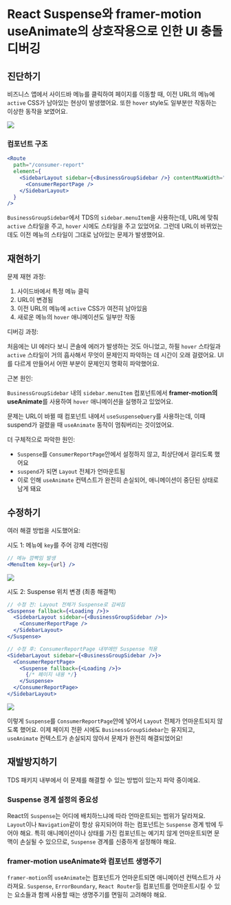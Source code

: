 # React Suspense와 framer-motion useAnimate의 상호작용으로 인한 UI 충돌 디버깅

## 진단하기

비즈니스 앱에서 사이드바 메뉴를 클릭하여 페이지를 이동할 때, 이전 URL의 메뉴에 `active` CSS가
남아있는 현상이 발생했어요. 또한 `hover` style도 일부분만 작동하는 이상한 동작을 보였어요.

![](../../../images/contribute/react/react_suspense_and_framer_motion_ui_debug/1.gif)


### 컴포넌트 구조
```jsx
<Route
  path="/consumer-report"
  element={
    <SidebarLayout sidebar={<BusinessGroupSidebar />} contentMaxWidth="800px">
      <ConsumerReportPage />
    </SidebarLayout>
  }
/>
```

`BusinessGroupSidebar`에서 TDS의 `sidebar.menuItem`을 사용하는데, URL에 맞춰 `active` 스타일을
주고, `hover` 시에도 스타일을 주고 있었어요. 그런데 URL이 바뀌었는데도 이전 메뉴의 스타일이
그대로 남아있는 문제가 발생했어요.

## 재현하기

문제 재현 과정:

1. 사이드바에서 특정 메뉴 클릭
2. URL이 변경됨
3. 이전 URL의 메뉴에 `active` CSS가 여전히 남아있음
4. 새로운 메뉴의 `hover` 애니메이션도 일부만 작동

디버깅 과정:

처음에는 UI 에러다 보니 콘솔에 에러가 발생하는 것도 아니었고, 하필 `hover` 스타일과 `active`
스타일이 거의 흡사해서 무엇이 문제인지 파악하는 데 시간이 오래 걸렸어요. UI를 다르게 만들어서
어떤 부분이 문제인지 명확히 파악했어요.

근본 원인:

`BusinessGroupSidebar` 내의 `sidebar.menuItem` 컴포넌트에서 **framer-motion의 useAnimate**를
사용하여 ``hover`` 애니메이션을 실행하고 있었어요.

문제는 URL이 바뀔 때 컴포넌트 내에서 `useSuspenseQuery`를 사용하는데, 이때 suspend가 걸렸을 때
`useAnimate` 동작이 멈춰버리는 것이었어요.

더 구체적으로 파악한 원인:

- `Suspense`를 `ConsumerReportPage`안에서 설정하지 않고, 최상단에서 걸리도록 했어요
- `suspend`가 되면 `Layout` 전체가 언마운트됨
- 이로 인해 `useAnimate` 컨텍스트가 완전히 손실되어, 애니메이션이 중단된 상태로 남게 돼요

## 수정하기

여러 해결 방법을 시도했어요:

시도 1: 메뉴에 `key`를 주어 강제 리렌더링

```jsx
// 메뉴 깜빡임 발생
<MenuItem key={url} /> 
```

![](../../../images/contribute/react/react_suspense_and_framer_motion_ui_debug/2.gif)


시도 2: Suspense 위치 변경 (최종 해결책)

```jsx
// 수정 전: Layout 전체가 Suspense로 감싸짐
<Suspense fallback={<Loading />}>
  <SidebarLayout sidebar={<BusinessGroupSidebar />}>
    <ConsumerReportPage />
  </SidebarLayout>
</Suspense>

// 수정 후: ConsumerReportPage 내부에만 Suspense 적용
<SidebarLayout sidebar={<BusinessGroupSidebar />}>
  <ConsumerReportPage>
    <Suspense fallback={<Loading />}>
      {/* 페이지 내용 */}
    </Suspense>
  </ConsumerReportPage>
</SidebarLayout>
```
![](../../../images/contribute/react/react_suspense_and_framer_motion_ui_debug/3.gif)


이렇게 `Suspense`를 `ConsumerReportPage`안에 넣어서 `Layout` 전체가 언마운트되지 않도록 했어요.
이제 페이지 전환 시에도 `BusinessGroupSidebar`는 유지되고, `useAnimate` 컨텍스트가 손실되지
않아서 문제가 완전히 해결되었어요!


## 재발방지하기

TDS 패키지 내부에서 이 문제를 해결할 수 있는 방법이 있는지 파악 중이에요.

### Suspense 경계 설정의 중요성

React의 `Suspense`는 어디에 배치하느냐에 따라 언마운트되는 범위가 달라져요. `Layout`이나
`Navigation`같이 항상 유지되어야 하는 컴포넌트는 `Suspense` 경계 밖에 두어야 해요. 특히
애니메이션이나 상태를 가진 컴포넌트는 예기치 않게 언마운트되면 문맥이 손실될 수 있으므로,
`Suspense` 경계를 신중하게 설정해야 해요.

### framer-motion useAnimate와 컴포넌트 생명주기

`framer-motion`의 `useAnimate`는 컴포넌트가 언마운트되면 애니메이션 컨텍스트가 사라져요.
`Suspense`, `ErrorBoundary`, `React Router`등 컴포넌트를 언마운트시킬 수 있는 요소들과 함께 사용할
때는 생명주기를 면밀히 고려해야 해요.
